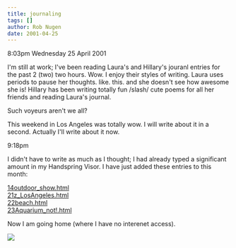```yaml
---
title: journaling
tags: []
author: Rob Nugen
date: 2001-04-25
---
```


<p class=date>8:03pm Wednesday 25 April 2001</p>

<p>I'm still at work; I've been reading Laura's and
Hillary's jouranl entries for the past 2 (two) two
hours.  Wow.  I enjoy their styles of writing.  Laura
uses periods to pause her thoughts.  like. this. and
she doesn't see how awesome she is! Hillary has been
writing totally fun /slash/ cute poems for all her
friends and reading Laura's journal.</p>

<p>Such voyeurs aren't we all?</p>

<p>This weekend in Los Angeles was totally wow.  I
will write about it in a second.  Actually I'll write
about it now.</p>

<p class=date>9:18pm</p>

<p>I didn't have to write as much as I thought; I had
already typed a significant amount in my Handspring
Visor. I have just added these entries to this
month:</p>

<p><a
href="http://www.robnugen.com/cgi-local/journal.cgi?dir=2001/04&file=14outdoor_show.html">14outdoor_show.html</a>
<br><a
href="http://www.robnugen.com/cgi-local/journal.cgi?dir=2001/04&file=21z_LosAngeles.html">21z_LosAngeles.html</a><br><a
href="http://www.robnugen.com/cgi-local/journal.cgi?dir=2001/04&file=22beach.html">22beach.html</a>
<br><a
href="http://www.robnugen.com/cgi-local/journal.cgi?dir=2001/04&file=23Aquarium_not!.html">23Aquarium_not!.html</a></p>

<p>Now I am going home (where I have no interenet
access).</p>

<p><img src="/images/rob/wL-ROB.gif"/></p>
